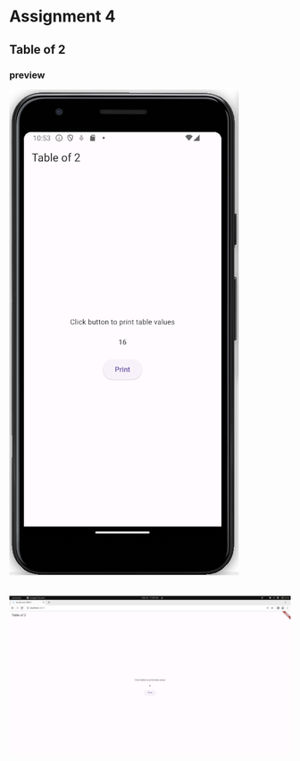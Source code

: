 # Assignment 4

## Table of 2

### preview 

![image](./emulator.png)
<br>
<br>
<br>
![image](./chrome.png)